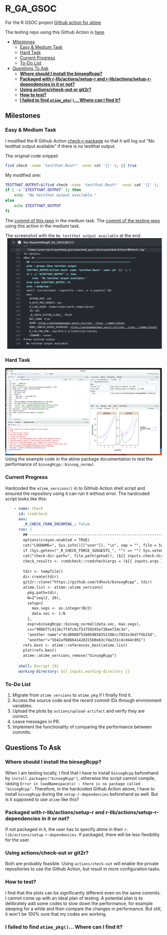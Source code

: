 # R_GA_GSOC
For the R GSOC project [Github action for atime](https://github.com/rstats-gsoc/gsoc2023/wiki/Github%20action%20for%20atime)

The testing repo using this Github Action is [here](https://github.com/SiyaoIsHiding/quantmod_gsoc).
+ [Milestones](#milestones)
  + [Easy \& Medium Task](#easy--medium-task)
  + [Hard Task](#hard-task)
  + [Current Progress](#current-progress)
  + [To-Do List](#to-do-list)
+ [Questions To Ask](#questions-to-ask)
  + [**Where should I install the binsegRcpp?**](#where-should-i-install-the-binsegrcpp)
  + [**Packaged with r-lib/actions/setup-r and r-lib/actions/setup-r-dependencies in it or not?**](#packaged-with-r-libactionssetup-r-and-r-libactionssetup-r-dependencies-in-it-or-not)
  + [**Using actions/check-out or git2r?**](#using-actionscheck-out-or-git2r)
  + [**How to test?**](#how-to-test)
  + [**I failed to find `atime_pkg()`... Where can I find it?**](#i-failed-to-find-atime_pkg-where-can-i-find-it)

## Milestones
### Easy & Medium Task
I modified the R Github Action [check-r-package](https://github.com/r-lib/actions/tree/v2/check-r-package) so that it will log out "No testthat output available" if there is no testthat output.

The original code snippet:
```bash
find check -name 'testthat.Rout*' -exec cat '{}' \; || true
```

My modified one:
```bash
TESTTHAT_OUTPUT=$(find check -name 'testthat.Rout*' -exec cat '{}' \; )
if [ -z "$TESTTHAT_OUTPUT" ]; then
    echo  "No testthat output available."
else
    echo $TESTTHAT_OUTPUT
fi
```

The [commit of this repo](https://github.com/SiyaoIsHiding/R_GA_GSOC/tree/af91fff737e65a228cbf91758fcf3a4718fc39b8) in the medium task. The [commit of the testing repo](https://github.com/SiyaoIsHiding/quantmod_gsoc/tree/d3d46658693df688965ec160430ae1e65dc5f167) using this action in the medium task.

The screenshot with the `No testthat output available` at the end.
![Medium Task Screenshot](./images/Medium.png)
### Hard Task
![Hard Task Screenshot](./images/Hard.png)
Using the example code in the atime package documentation to test the performance of `binsegRcpp::binseg_normal`

### Current Progress
Hardcoded the `atime_versions()` in to GitHub Action shell script and ensured the repository using it can run it without error.
The hardcoded script looks like this:
```yaml
    - name: Check
      id: rcmdcheck    
      env:
        _R_CHECK_CRAN_INCOMING_: false
      run: |
        ## --------------------------------------------------------------------
        options(crayon.enabled = TRUE)
        cat("LOGNAME=", Sys.info()[["user"]], "\n", sep = "", file = Sys.getenv("GITHUB_ENV"), append = TRUE)
        if (Sys.getenv("_R_CHECK_FORCE_SUGGESTS_", "") == "") Sys.setenv("_R_CHECK_FORCE_SUGGESTS_" = "false")
        cat("check-dir-path=", file.path(getwd(), (${{ inputs.check-dir }})), "\n", file = Sys.getenv("GITHUB_OUTPUT"), sep = "", append = TRUE)
        check_results <- rcmdcheck::rcmdcheck(args = (${{ inputs.args }}), build_args = (${{ inputs.build_args }}), error_on = (${{ inputs.error-on }}), check_dir = (${{ inputs.check-dir }}))
      
        tdir <- tempfile()
        dir.create(tdir)
        git2r::clone("https://github.com/tdhock/binsegRcpp", tdir)
        atime.list <- atime::atime_versions(
          pkg.path=tdir,
          N=2^seq(2, 20),
          setup={
            max.segs <- as.integer(N/2)
            data.vec <- 1:N
          },
          expr=binsegRcpp::binseg_normal(data.vec, max.segs),
          cv="908b77c411bc7f4fcbcf53759245e738ae724c3e",
          "another name"="dcd0808f52b0b9858352106cc7852e36d7f5b15d",
          "another"="5942af606641428315b0e63c7da331c4cd44c091")
        refs.best <- atime::references_best(atime.list)
        plot(refs.best)
        atime::atime_versions_remove("binsegRcpp")
        
      shell: Rscript {0}
      working-directory: ${{ inputs.working-directory }}
```

### To-Do List
1. Migrate from `atime_versions` to `atime_pkg` if I finally find it.
2. Access the source code and the recent commit IDs through environment variables.
3. Upload the plots by `actions/upload-artifact` and verify they are correct.
4. Leave messages in PR.
5. Implement the functionality of comparing the performance between commits.

## Questions To Ask

### **Where should I install the binsegRcpp?**
When I am testing locally, I find that I have to install `binsegRcpp` beforehand by `install.packages("binsegRcpp")`, otherwise the script cannot compile, raising `Error in loadNamespace(x) : there is no package called ‘binsegRcpp’`. Therefore, in the hardcoded Github Action above, I have to install `binsegRcpp` during the `setup-r-dependencies` beforehand as well. But is it supposed to use `atime` like this?


### **Packaged with r-lib/actions/setup-r and r-lib/actions/setup-r-dependencies in it or not?**
If not packaged in it, the user has to specify atime in their `r-lib/actions/setup-r-dependencies`. If packaged, there will be less flexibility for the user.


### **Using actions/check-out or git2r?**
Both are probably feasible. Using `actions/check-out` will enable the private repositories to use the Github Action, but result in more configuration tasks.


### **How to test?**
I find that the plots can be significantly different even on the same commits. I cannot come up with an ideal plan of testing. A potential plan is to delibrately add some codes to slow down the performance, for example sleeping for a while and then compare the changes in performance. But still, it won't be 100% sure that my codes are working.

### **I failed to find `atime_pkg()`... Where can I find it?**

